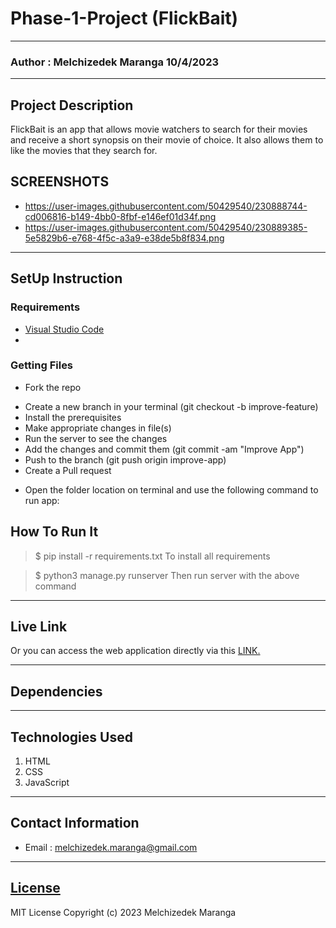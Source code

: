 # Phase-1-Project (FlickBait)
*****
### Author : Melchizedek Maranga 10/4/2023
****
## Project Description
FlickBait is an app that allows movie watchers to search for their movies and receive a short synopsis on their movie of choice. It also allows them to like the movies that they search for.

## SCREENSHOTS
- https://user-images.githubusercontent.com/50429540/230888744-cd006816-b149-4bb0-8fbf-e146ef01d34f.png
- https://user-images.githubusercontent.com/50429540/230889385-5e5829b6-e768-4f5c-a3a9-e38de5b8f834.png


********
## SetUp Instruction
### Requirements
* [Visual Studio Code](https://code.visualstudio.com/download)
* 


### Getting Files
* Fork the repo
- Create a new branch in your terminal (git checkout -b improve-feature)
- Install the prerequisites
- Make appropriate changes in file(s)
- Run the server to see the changes
- Add the changes and commit them (git commit -am "Improve App")
- Push to the branch (git push origin improve-app)
- Create a Pull request
* Open the folder location on terminal and use the following command to run app:

## How To Run It
>  $ pip install -r requirements.txt
To install all requirements

> $ python3 manage.py runserver
Then run server with the above command
*****
## Live Link
Or you can access the web application directly via this [LINK.](link.com/)
*****
## Dependencies

*****
## Technologies Used
1. HTML
2. CSS
3. JavaScript
*****
## Contact Information
* Email : melchizedek.maranga@gmail.com
*****
## [License](LICENSE)
MIT License
Copyright (c) 2023 Melchizedek Maranga